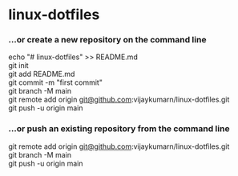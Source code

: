 # linux-dotfiles

### …or create a new repository on the command line

echo "# linux-dotfiles" >> README.md  
git init  
git add README.md  
git commit -m "first commit"  
git branch -M main  
git remote add origin git@github.com:vijaykumarn/linux-dotfiles.git  
git push -u origin main   
  
### …or push an existing repository from the command line  

git remote add origin git@github.com:vijaykumarn/linux-dotfiles.git  
git branch -M main  
git push -u origin main   

